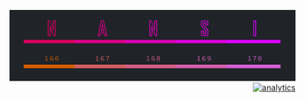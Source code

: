[![ ](/img/splash.jpg)](http://workmade.github.io/nansi)
<a style="float:right;overflow:hidden;cursor:default" href="https://github.com/workmade/nansi"><img src="https://ga-beacon.appspot.com/UA-42808437-3/workmade/nansi?pixel" alt="analytics"/></a>

